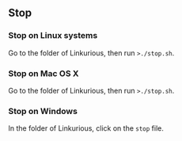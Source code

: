 ## Stop


### Stop on Linux systems

Go to the folder of Linkurious, then run `>./stop.sh`. 

### Stop on Mac OS X

Go to the folder of Linkurious, then run `>./stop.sh`.

### Stop on Windows

In the folder of Linkurious, click on the `stop` file.
